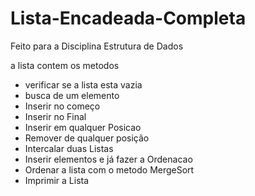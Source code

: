 # Lista-Encadeada-Completa

Feito para a Disciplina Estrutura de Dados


a lista contem os metodos

* verificar se a lista esta vazia
* busca de um elemento
* Inserir no começo
* Inserir no Final
* Inserir em qualquer Posicao
* Remover de qualquer posição
* Intercalar duas Listas 
* Inserir elementos e já fazer a Ordenacao
* Ordenar a lista com o metodo MergeSort
* Imprimir a Lista
